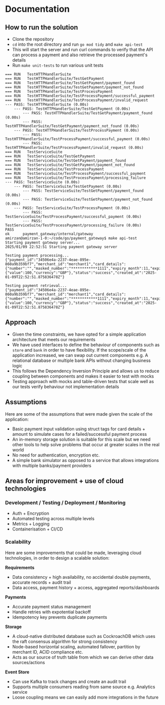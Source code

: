 # Documentation

## How to run the solution
- Clone the repository
- `cd` into the root directory and run `go mod tidy` and `make api-test`
- This will start the server and run curl commands to verify that the API can process a payment and also retrieve the processed payment's details
- Run `make unit-tests` to run various unit tests

```
=== RUN   TestHTTPHandlerSuite
=== RUN   TestHTTPHandlerSuite/TestGetPayment
=== RUN   TestHTTPHandlerSuite/TestGetPayment/payment_found
=== RUN   TestHTTPHandlerSuite/TestGetPayment/payment_not_found
=== RUN   TestHTTPHandlerSuite/TestProcessPayment
=== RUN   TestHTTPHandlerSuite/TestProcessPayment/successful_payment
=== RUN   TestHTTPHandlerSuite/TestProcessPayment/invalid_request
--- PASS: TestHTTPHandlerSuite (0.00s)
    --- PASS: TestHTTPHandlerSuite/TestGetPayment (0.00s)
        --- PASS: TestHTTPHandlerSuite/TestGetPayment/payment_found (0.00s)
        --- PASS: TestHTTPHandlerSuite/TestGetPayment/payment_not_found (0.00s)
    --- PASS: TestHTTPHandlerSuite/TestProcessPayment (0.00s)
        --- PASS: TestHTTPHandlerSuite/TestProcessPayment/successful_payment (0.00s)
        --- PASS: TestHTTPHandlerSuite/TestProcessPayment/invalid_request (0.00s)
=== RUN   TestServiceSuite
=== RUN   TestServiceSuite/TestGetPayment
=== RUN   TestServiceSuite/TestGetPayment/payment_found
=== RUN   TestServiceSuite/TestGetPayment/payment_not_found
=== RUN   TestServiceSuite/TestProcessPayment
=== RUN   TestServiceSuite/TestProcessPayment/successful_payment
=== RUN   TestServiceSuite/TestProcessPayment/processing_failure
--- PASS: TestServiceSuite (0.00s)
    --- PASS: TestServiceSuite/TestGetPayment (0.00s)
        --- PASS: TestServiceSuite/TestGetPayment/payment_found (0.00s)
        --- PASS: TestServiceSuite/TestGetPayment/payment_not_found (0.00s)
    --- PASS: TestServiceSuite/TestProcessPayment (0.00s)
        --- PASS: TestServiceSuite/TestProcessPayment/successful_payment (0.00s)
        --- PASS: TestServiceSuite/TestProcessPayment/processing_failure (0.00s)
PASS
ok      payment_gateway/internal/gateway
amirzan@amirzan-1-0:~/code/go/payment_gateway$ make api-test
Starting payment gateway server...
2025/01/09 22:52:51 Starting payment gateway server

Testing payment processing...
{"payment_id":"34506e4a-2237-4eae-895e-860a9b359bf7","merchant_id":"merchant1","card_details":{"number":"","masked_number":"************1111","expiry_month":11,"expiry_year":2026,"cvv":""},"amount":{"value":100,"currency":"GBP"},"status":"success","created_at":"2025-01-09T22:52:51.875836478Z"}

Testing payment retrieval...
{"payment_id":"34506e4a-2237-4eae-895e-860a9b359bf7","merchant_id":"merchant1","card_details":{"number":"","masked_number":"************1111","expiry_month":11,"expiry_year":2026,"cvv":""},"amount":{"value":100,"currency":"GBP"},"status":"success","created_at":"2025-01-09T22:52:51.875836478Z"}
```

## Approach
- Given the time constraints, we have opted for a simple application architecture that meets our requirements
- We have used interfaces to define the behaviour of components such as `store` and `bank` in order to have flexibility. If the scope/scale of the application increased, we can swap out current components e.g. A relational database or multiple bank APIs without changing business logic
- This follows the Dependency Inversion Principle and allows us to reduce coupling between components and makes it easier to test with mocks
- Testing approach with mocks and table-driven tests that scale well as our tests verify behaviour not implementation details

## Assumptions
Here are some of the assumptions that were made given the scale of the application:
- Basic payment input validation using struct tags for card details + amount to simulate cases for a failed/successful payment process
- An in-memory storage solution is suitable for this scale but we need other tools to help solve problems that occur at greater scales in the real world
- No need for authentication, encryption etc.
- A simple bank simulator as opposed to a service that allows integrations with multiple banks/payment providers

## Areas for improvement + use of cloud technologies

### Development / Testing / Deployment / Monitoring
- Auth + Encryption
- Automated testing across multiple levels
- Metrics + Logging
- Containerisation + CI/CD

### Scalability
Here are some improvements that could be made, leveraging cloud technologies, in order to design a scalable solution:

**Requirements**
- Data consistency + high availability, no accidental double payments, accurate records + audit trail
- Data access, payment history + access, aggregated reports/dashboards

**Payments**
- Accurate payment status management
- Handle retries with expotential backoff
- Idempotency key prevents duplicate payments

**Storage**
- A cloud-native distributed database such as CockroachDB which uses the raft consensus algorithm for strong consistency
- Node-based horizontal scaling, automated fallover, partition by merchant ID, ACID compliance etc.
- Acts as our source of truth table from which we can derive other data sources/actions

**Event Store**
- Can use Kafka to track changes and create an audit trail
- Supports multiple consumers reading from same source e.g. Analytics service
- Loose coupling means we can easily add more integrations in the future
